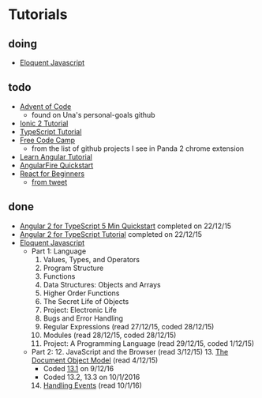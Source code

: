 # Tutorials

doing
---
- [Eloquent Javascript](http://eloquentjavascript.net/)

todo
---
- [Advent of Code](http://adventofcode.com/)
  - found on Una's personal-goals github
- [Ionic 2 Tutorial](http://ionicframework.com/docs/v2/getting-started/installation/)
- [TypeScript Tutorial](http://www.typescriptlang.org/Tutorial)
- [Free Code Camp](http://www.freecodecamp.com/)
  - from the list of github projects I see in Panda 2 chrome extension
- [Learn Angular Tutorial](http://www.learn-angular.org/)
- [AngularFire Quickstart](https://www.firebase.com/docs/web/libraries/angular/quickstart.html)
- [React for Beginners](https://reactforbeginners.com/)
  - [from tweet](https://twitter.com/Una/status/680465512799813632)

done
---
- [Angular 2 for TypeScript 5 Min Quickstart](https://angular.io/docs/ts/latest/quickstart.html) completed on 22/12/15
- [Angular 2 for TypeScript Tutorial](https://angular.io/docs/ts/latest/quickstart.html) completed on 22/12/15
- [Eloquent Javascript](http://eloquentjavascript.net/)
  - Part 1: Language
    1. Values, Types, and Operators
    2. Program Structure
    3. Functions
    4. Data Structures: Objects and Arrays
    5. Higher Order Functions
    6. The Secret Life of Objects
    7. Project: Electronic Life
    8. Bugs and Error Handling
    9. Regular Expressions (read 27/12/15, coded 28/12/15)
    10. Modules (read 28/12/15, coded 28/12/15)
    11. Project: A Programming Language (read 29/12/15, coded 1/12/15)
  - Part 2:
    12. JavaScript and the Browser (read 3/12/15)
    13. [The Document Object Model](http://eloquentjavascript.net/13_dom.html) (read 4/12/15)
      - Coded [13.1](http://eloquentjavascript.net/13_dom.html#h_g/5UC3zznV) on 9/12/16
      - Coded 13.2, 13.3 on 10/1/2016
    14. [Handling Events](http://eloquentjavascript.net/14_event.html) (read 10/1/16)
